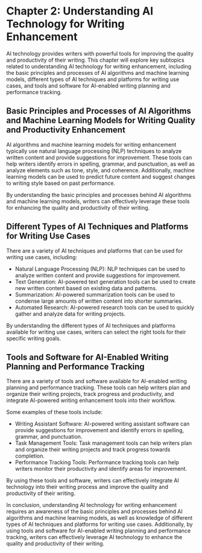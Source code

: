 Chapter 2: Understanding AI Technology for Writing Enhancement
==============================================================

AI technology provides writers with powerful tools for improving the quality and productivity of their writing. This chapter will explore key subtopics related to understanding AI technology for writing enhancement, including the basic principles and processes of AI algorithms and machine learning models, different types of AI techniques and platforms for writing use cases, and tools and software for AI-enabled writing planning and performance tracking.

Basic Principles and Processes of AI Algorithms and Machine Learning Models for Writing Quality and Productivity Enhancement
----------------------------------------------------------------------------------------------------------------------------

AI algorithms and machine learning models for writing enhancement typically use natural language processing (NLP) techniques to analyze written content and provide suggestions for improvement. These tools can help writers identify errors in spelling, grammar, and punctuation, as well as analyze elements such as tone, style, and coherence. Additionally, machine learning models can be used to predict future content and suggest changes to writing style based on past performance.

By understanding the basic principles and processes behind AI algorithms and machine learning models, writers can effectively leverage these tools for enhancing the quality and productivity of their writing.

Different Types of AI Techniques and Platforms for Writing Use Cases
--------------------------------------------------------------------

There are a variety of AI techniques and platforms that can be used for writing use cases, including:

* Natural Language Processing (NLP): NLP techniques can be used to analyze written content and provide suggestions for improvement.
* Text Generation: AI-powered text generation tools can be used to create new written content based on existing data and patterns.
* Summarization: AI-powered summarization tools can be used to condense large amounts of written content into shorter summaries.
* Automated Research: AI-powered research tools can be used to quickly gather and analyze data for writing projects.

By understanding the different types of AI techniques and platforms available for writing use cases, writers can select the right tools for their specific writing goals.

Tools and Software for AI-Enabled Writing Planning and Performance Tracking
---------------------------------------------------------------------------

There are a variety of tools and software available for AI-enabled writing planning and performance tracking. These tools can help writers plan and organize their writing projects, track progress and productivity, and integrate AI-powered writing enhancement tools into their workflow.

Some examples of these tools include:

* Writing Assistant Software: AI-powered writing assistant software can provide suggestions for improvement and identify errors in spelling, grammar, and punctuation.
* Task Management Tools: Task management tools can help writers plan and organize their writing projects and track progress towards completion.
* Performance Tracking Tools: Performance tracking tools can help writers monitor their productivity and identify areas for improvement.

By using these tools and software, writers can effectively integrate AI technology into their writing process and improve the quality and productivity of their writing.

In conclusion, understanding AI technology for writing enhancement requires an awareness of the basic principles and processes behind AI algorithms and machine learning models, as well as knowledge of different types of AI techniques and platforms for writing use cases. Additionally, by using tools and software for AI-enabled writing planning and performance tracking, writers can effectively leverage AI technology to enhance the quality and productivity of their writing.

